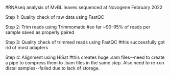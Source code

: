 #RNAseq analysis of MvBL leaves sequenced at Novogene February 2022

Step 1: Quality check of raw data using FastQC

Step 2: Trim reads using Trimmomatic
  #so far ~90-95% of reads per sample saved as properly paired
  
Step 3: Quality check of trimmed reads using FastQC
  #this successfully got rid of most adapters

Step 4: Alignment using HiSat
  #this creates huge .sam files--need to create a pipe to compress them to .bam files in the same step. Also need to re-run distal samples--failed due to lack of storage.
